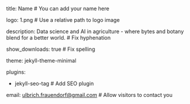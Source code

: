 title: Name  # You can add your name here

logo: 1.png # Use a relative path to logo image 

description: Data science and AI in agriculture - where bytes and botany blend for a better world. # Fix hyphenation 

show_downloads: true # Fix spelling

theme: jekyll-theme-minimal 

plugins:
  - jekyll-seo-tag # Add SEO plugin

email: ulbrich.frauendorf@gmail.com # Allow visitors to contact you
